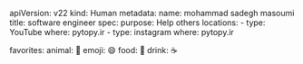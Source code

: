 apiVersion: v22
kind: Human
metadata:
  name: mohammad sadegh masoumi
  title: software engineer
spec:
  purpose: Help others
  locations:
    - 
      type: YouTube
      where: pytopy.ir
    - 
      type: instagram
      where: pytopy.ir
      
  favorites:
    animal: 🐶
    emoji: 😄
    food: 🥩
    drink: ☕️
